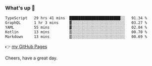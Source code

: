 ### What's up 👋

<!--START_SECTION:waka-->

```txt
TypeScript   29 hrs 41 mins  ███████████████████████░░   91.34 %
GraphQL      1 hr 3 mins     ▓░░░░░░░░░░░░░░░░░░░░░░░░   03.27 %
YAML         55 mins         ▓░░░░░░░░░░░░░░░░░░░░░░░░   02.84 %
Kotlin       13 mins         ▒░░░░░░░░░░░░░░░░░░░░░░░░   00.70 %
Markdown     13 mins         ▒░░░░░░░░░░░░░░░░░░░░░░░░   00.69 %
```

<!--END_SECTION:waka-->

👉 [my GitHub Pages](https://ykzhukian.github.io)

Cheers, have a great day.

